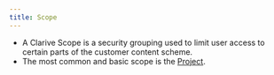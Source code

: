 ```yaml
---
title: Scope
---
```

* A Clarive Scope is a security grouping used to limit user access to certain parts of the customer content scheme. 
* The most common and basic scope is the [Project](Concepts/project).